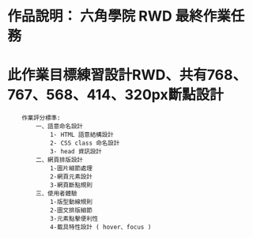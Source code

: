 # 作品說明： 六角學院 RWD 最終作業任務
# 此作業目標練習設計RWD、共有768、767、568、414、320px斷點設計

        作業評分標準:
            一、語意命名設計
                1- HTML 語意結構設計
                2- CSS class 命名設計
                3- head 資訊設計
            二、網頁排版設計
                1-圖片細節處理
                2-網頁元素設計
                3-網頁斷點規則
            三、使用者體驗
                1-版型動線規則
                2-圖文排版細節
                3-元素點擊便利性
                4-載具特性設計 ( hover、focus )
